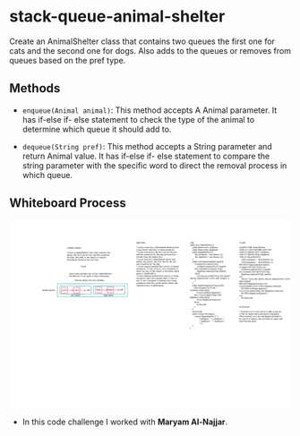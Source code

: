 # stack-queue-animal-shelter

Create an AnimalShelter class that contains two queues the first one for cats and the second one for dogs. Also adds to the queues or removes from queues based on the pref type.

## Methods 

* `enqueue(Animal animal)`: This method accepts A Animal parameter. It has if-else if- else statement to check the type of the animal to determine which queue it should add to.

* `dequeue(String pref)`: This method accepts a String parameter and return Animal value. It has if-else if- else statement to compare the string parameter with the specific word to direct the removal process in which queue.

## Whiteboard Process

![stack-queue-animal-shelter](/challenges/stack-and-queue/app/src/main/java/stack/and/queue/images/code-challenge-12.png)

* In this code challenge I worked with **Maryam Al-Najjar**.
